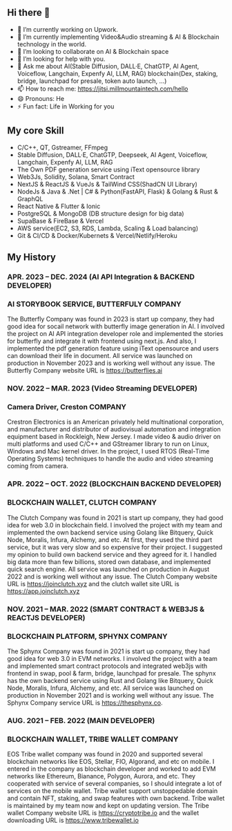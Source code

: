 ## Hi there 👋

- 🔭 I’m currently working on Upwork.
- 🌱 I’m currently implementing Video&Audio streaming & AI & Blockchain technology in the world.
- 👯 I’m looking to collaborate on AI & Blockchain space
- 🤔 I’m looking for help with you.
- 💬 Ask me about AI(Stable Diffusion, DALL·E, ChatGTP, AI Agent, Voiceflow, Langchain, Expenfy AI, LLM, RAG) blockchain(Dex, staking, bridge, launchpad for presale, token auto launch, ...)
- 📫 How to reach me: https://jitsi.millmountaintech.com/hello
- 😄 Pronouns: He
- ⚡ Fun fact: Life in Working for you

## My core Skill
- C/C++, QT, Gstreamer, FFmpeg
- Stable Diffusion, DALL·E, ChatGTP, Deepseek, AI Agent, Voiceflow, Langchain, Expenfy AI, LLM, RAG
- The Own PDF generation service using iText opensource library
- Web3Js, Solidity, Solana, Smart Contract 
- NextJS & ReactJS & VueJs & TailWind CSS(ShadCN UI Library)
- NodeJs & Java & .Net | C# & Python(FastAPI, Flask) & Golang & Rust & GraphQL
- React Native & Flutter & Ionic
- PostgreSQL & MongoDB (DB structure design for big data)
- SupaBase & FireBase & Vercel
- AWS service(EC2, S3, RDS, Lambda, Scaling & Load balancing)
- Git & CI/CD & Docker/Kubernets & Vercel/Netlify/Heroku

## My History
### APR. 2023 – DEC. 2024 (AI API Integration & BACKEND DEVELOPER)
### AI STORYBOOK SERVICE, BUTTERFULY COMPANY
The Butterfly Company was found in 2023 is start up company, they had good idea for socail network with butterfly image generation in AI. I involved the project on AI API integration developer role and implemented the stories for butterfly and integrate it with frontend using next.js. And also, I implemented the pdf generation feature using iText opensource and users can download their life in document. All service was launched on production in November 2023 and is working well without any issue.
The Butterfly Company website URL is https://butterflies.ai


### NOV. 2022 – MAR. 2023 (Video Streaming DEVELOPER)
### Camera Driver, Creston COMPANY
Crestron Electronics is an American privately held multinational corporation, and manufacturer and distributor of audiovisual automation and integration equipment based in Rockleigh, New Jersey. I made video & audio driver on multi platforms and used C/C++ and GStreamer library to run on Linux, Windows and Mac kernel driver. In the project, I used RTOS (Real-Time Operating Systems) techniques to handle the audio and video streaming coming from camera.


### APR. 2022 – OCT. 2022 (BLOCKCHAIN BACKEND DEVELOPER)
### BLOCKCHAIN WALLET, CLUTCH COMPANY
The Clutch Company was found in 2021 is start up company, they had good idea for web 3.0 in blockchain field. I involved the project with my team and implemented the own backend service using Golang like Bitquery, Quick Node, Moralis, Infura, Alchemy, and etc. At first, they used the third part service, but it was very slow and so expensive for their project. I suggested my opinion to build own backend service and they agreed for it. I handled big data more than few billions, stored own database, and implemented quick search engine. 
All service was launched on production in August 2022 and is working well without any issue.
The Clutch Company website URL is https://joinclutch.xyz and the clutch wallet site URL is https://app.joinclutch.xyz


### NOV. 2021 – MAR. 2022 (SMART CONTRACT & WEB3JS & REACTJS DEVELOPER)
### BLOCKCHAIN PLATFORM, SPHYNX COMPANY
The Sphynx Company was found in 2021 is start up company, they had good idea for web 3.0 in EVM networks. I involved the project with a team and implemented smart contract protocols and integrated web3js with frontend in swap, pool & farm, bridge, launchpad for presale. The sphynx has the own backend service using Rust and Golang like Bitquery, Quick Node, Moralis, Infura, Alchemy, and etc. All service was launched on production in November 2021 and is working well without any issue.
The Sphynx Company service URL is https://thesphynx.co.

### AUG. 2021 – FEB. 2022 (MAIN DEVELOPER)
### BLOCKCHAIN WALLET, TRIBE WALLET COMPANY
EOS Tribe wallet company was found in 2020 and supported several blockchain networks like EOS, Stellar, FIO, Algorand, and etc on mobile. I entered in the company as blockchain developer and worked to add EVM networks like Ethereum, Bianance, Polygon, Aurora, and etc. They cooperated with service of several companies, so I should integrate a lot of services on the mobile wallet. Tribe wallet support unstoppedable domain and contain NFT, staking, and swap features with own backend.
Tribe wallet is maintained by my team now and kept on updating version.
The Tribe wallet Company website URL is  https://cryptotribe.io and the wallet downloading URL is https://www.tribewallet.io



